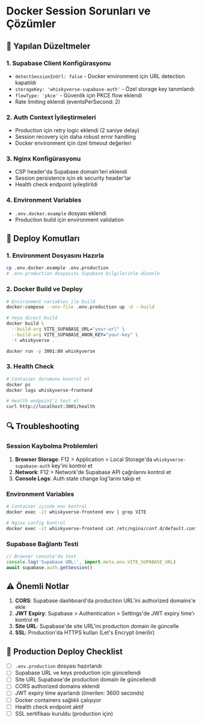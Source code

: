 # Docker Session Sorunları ve Çözümler

## 🔧 Yapılan Düzeltmeler

### 1. Supabase Client Konfigürasyonu
- `detectSessionInUrl: false` - Docker environment için URL detection kapatıldı
- `storageKey: 'whiskyverse-supabase-auth'` - Özel storage key tanımlandı
- `flowType: 'pkce'` - Güvenlik için PKCE flow eklendi
- Rate limiting eklendi (eventsPerSecond: 2)

### 2. Auth Context İyileştirmeleri
- Production için retry logic eklendi (2 saniye delay)
- Session recovery için daha robust error handling
- Docker environment için özel timeout değerleri

### 3. Nginx Konfigürasyonu
- CSP header'da Supabase domain'leri eklendi
- Session persistence için ek security header'lar
- Health check endpoint iyileştirildi

### 4. Environment Variables
- `.env.docker.example` dosyası eklendi
- Production build için environment validation

## 🚀 Deploy Komutları

### 1. Environment Dosyasını Hazırla
```bash
cp .env.docker.example .env.production
# .env.production dosyasını Supabase bilgilerinle düzenle
```

### 2. Docker Build ve Deploy
```bash
# Environment variables ile build
docker-compose --env-file .env.production up -d --build

# Veya direct build
docker build \
  --build-arg VITE_SUPABASE_URL="your-url" \
  --build-arg VITE_SUPABASE_ANON_KEY="your-key" \
  -t whiskyverse .

docker run -p 3001:80 whiskyverse
```

### 3. Health Check
```bash
# Container durumunu kontrol et
docker ps
docker logs whiskyverse-frontend

# Health endpoint'i test et
curl http://localhost:3001/health
```

## 🔍 Troubleshooting

### Session Kaybolma Problemleri
1. **Browser Storage**: F12 > Application > Local Storage'da `whiskyverse-supabase-auth` key'ini kontrol et
2. **Network**: F12 > Network'de Supabase API çağrılarını kontrol et
3. **Console Logs**: Auth state change log'larını takip et

### Environment Variables
```bash
# Container içinde env kontrol
docker exec -it whiskyverse-frontend env | grep VITE

# Nginx config kontrol
docker exec -it whiskyverse-frontend cat /etc/nginx/conf.d/default.conf
```

### Supabase Bağlantı Testi
```javascript
// Browser console'da test
console.log('Supabase URL:', import.meta.env.VITE_SUPABASE_URL)
await supabase.auth.getSession()
```

## ⚠️ Önemli Notlar

1. **CORS**: Supabase dashboard'da production URL'ini authorized domains'e ekle
2. **JWT Expiry**: Supabase > Authentication > Settings'de JWT expiry time'ı kontrol et
3. **Site URL**: Supabase'de site URL'ini production domain ile güncelle
4. **SSL**: Production'da HTTPS kullan (Let's Encrypt önerilir)

## 🔄 Production Deploy Checklist

- [ ] `.env.production` dosyası hazırlandı
- [ ] Supabase URL ve keys production için güncellendi
- [ ] Site URL Supabase'de production domain ile güncellendi
- [ ] CORS authorized domains eklendi
- [ ] JWT expiry time ayarlandı (önerilen: 3600 seconds)
- [ ] Docker containers sağlıklı çalışıyor
- [ ] Health check endpoint aktif
- [ ] SSL sertifikası kuruldu (production için)